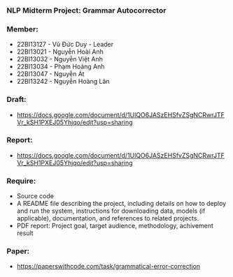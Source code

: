 ### NLP Midterm Project: Grammar Autocorrector

### Member:
- 22BI13127 - Vũ Đức Duy - Leader
- 22BI13021 - Nguyễn Hoài Anh
- 22BI13032 - Nguyễn Việt Anh
- 22BI13034 - Phạm Hoàng Anh
- 22BI13047 - Nguyễn Át
- 22BI13242 - Nguyễn Hoàng Lân

### Draft: 
- https://docs.google.com/document/d/1UlQO6JASzEHSfvZSgNCRwrJTFVr_kSH1PXEJ05Yhjqo/edit?usp=sharing

### Report: 
- https://docs.google.com/document/d/1UlQO6JASzEHSfvZSgNCRwrJTFVr_kSH1PXEJ05Yhjqo/edit?usp=sharing

### Require: 
- Source code 
- A README file describing the project, including details on how to deploy and run the system, instructions for downloading data, models (if applicable), documentation, and references to related projects.
- PDF report: Project goal, target audience, methodology, achivement result

### Paper:
- https://paperswithcode.com/task/grammatical-error-correction
